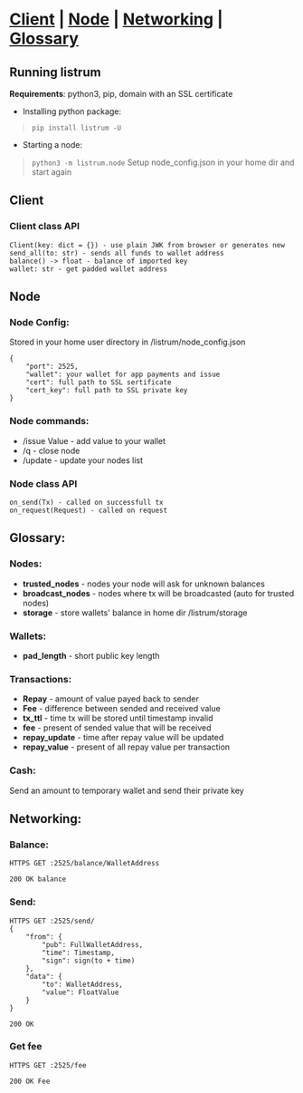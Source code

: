 # [Client](https://github.com/listrum/main#client) | [Node](https://github.com/listrum/main#node) | [Networking](https://github.com/listrum/main#networking) | [Glossary](https://github.com/listrum/main#glossary)
## Running listrum
**Requirements**: python3, pip, domain with an SSL certificate

- Installing python package:
>`pip install listrum -U`

- Starting a node:
>`python3 -m listrum.node`
Setup node_config.json in your home dir and start again

## Client

### Client class API
	Client(key: dict = {}) - use plain JWK from browser or generates new
	send_all(to: str) - sends all funds to wallet address
	balance() -> float - balance of imported key
	wallet: str - get padded wallet address

## Node

### Node Config:

Stored in your home user directory in /listrum/node_config.json

	{
		"port": 2525,
		"wallet": your wallet for app payments and issue
		"cert": full path to SSL sertificate
		"cert_key": full path to SSL private key
	}
	
### Node commands:
- /issue Value - add value to your wallet
- /q - close node
- /update - update your nodes list 

### Node class API
	on_send(Tx) - called on successfull tx
	on_request(Request) - called on request

## Glossary:
### Nodes:
- **trusted_nodes** - nodes your node will ask for unknown balances
- **broadcast_nodes** - nodes where tx will be broadcasted (auto for trusted nodes)
- **storage** - store wallets' balance in home dir /listrum/storage

### Wallets:
- **pad_length** - short public key length

### Transactions:
- **Repay** - amount of value payed back to sender
- **Fee** - difference between sended and received value
- **tx_ttl** - time tx will be stored until timestamp invalid
- **fee** - present of sended value that will be received
- **repay_update** - time after repay value will be updated
- **repay_value** - present of all repay value per transaction 

### Cash:
Send an amount to temporary wallet and send their private key 


## Networking:

### Balance:
	HTTPS GET :2525/balance/WalletAddress
	
	200 OK balance 

### Send:
	HTTPS GET :2525/send/
	{
		"from": {
			"pub": FullWalletAddress,
			"time": Timestamp,
			"sign": sign(to + time)
		},
		"data": {
			"to": WalletAddress,
			"value": FloatValue
		}
	}
	
	200 OK

### Get fee
	HTTPS GET :2525/fee

	200 OK Fee
